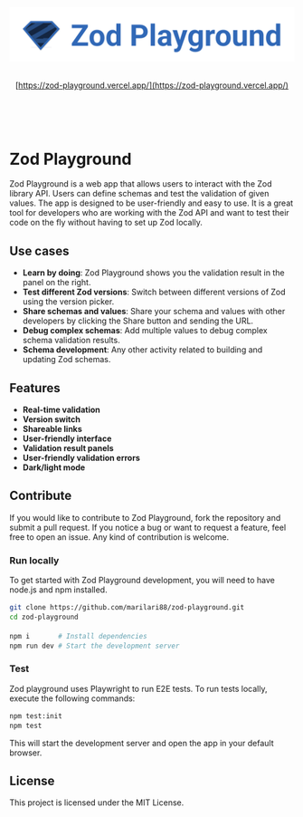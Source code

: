 <div align="center">
<br />
<br />
<br />
  
<img src="./public/logo.svg" width="700"/>

<br />
<br />

[https://zod-playground.vercel.app/](https://zod-playground.vercel.app/)

<br />
<br />
<br />

</div>

# Zod Playground

Zod Playground is a web app that allows users to interact with the Zod library API.
Users can define schemas and test the validation of given values.
The app is designed to be user-friendly and easy to use.
It is a great tool for developers who are working with the Zod API and want to test their code on the fly without having to set up Zod locally.

## Use cases

- **Learn by doing**: Zod Playground shows you the validation result in the panel on the right.
- **Test different Zod versions**: Switch between different versions of Zod using the version picker.
- **Share schemas and values**: Share your schema and values with other developers by clicking the Share button and sending the URL.
- **Debug complex schemas**: Add multiple values to debug complex schema validation results.
- **Schema development**: Any other activity related to building and updating Zod schemas.

## Features

- **Real-time validation**
- **Version switch**
- **Shareable links**
- **User-friendly interface**
- **Validation result panels**
- **User-friendly validation errors**
- **Dark/light mode**

## Contribute

If you would like to contribute to Zod Playground, fork the repository and submit a pull request.
If you notice a bug or want to request a feature, feel free to open an issue.
Any kind of contribution is welcome.

### Run locally

To get started with Zod Playground development, you will need to have node.js and npm installed.

```sh
git clone https://github.com/marilari88/zod-playground.git
cd zod-playground

npm i       # Install dependencies
npm run dev # Start the development server
```

### Test

Zod playground uses Playwright to run E2E tests.
To run tests locally, execute the following commands:

```sh
npm test:init
npm test
```

This will start the development server and open the app in your default browser.

## License

This project is licensed under the MIT License.
